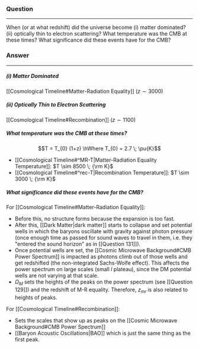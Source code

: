 ### Question
---
When (or at what redshift) did the universe become (i) matter dominated? (ii) optically thin to electron scattering? What temperature was the CMB at these times? What significance did these events have for the CMB?

### Answer
---
##### (i) Matter Dominated

[[Cosmological Timeline#Matter-Radiation Equality]] ($z \sim 3000$)

##### (ii) Optically Thin to Electron Scattering

[[Cosmological Timeline#Recombination]] ($z \sim 1100$)

##### What temperature was the CMB at these times?

$$T = T_{0} (1+z) \hWhere T_{0} = 2.7 \; \pu{K}$$

- [[Cosmological Timeline#^MR-T|Matter-Radiation Equality Temperature]]: $T \sim 8500 \; {\rm K}$
- [[Cosmological Timeline#^rec-T|Recombination Temperature]]: $T \sim 3000 \; {\rm K}$

##### What significance did these events have for the CMB?

For [[Cosmological Timeline#Matter-Radiation Equality]]:
- Before this, no structure forms because the expansion is too fast. 
- After this, [[Dark Matter|dark matter]] starts to collapse and set potential wells in which the baryons oscillate with gravity against photon pressure (once enough time as passed for sound waves to travel in them, i.e. they "entered the sound horizon" as in [[Question 131]]).
- Once potential wells are set, the [[Cosmic Microwave Background#CMB Power Spectrum]] is impacted as photons climb out of those wells and get redshifted (the non-integrated Sachs-Wolfe effect). This affects the power spectrum on large scales (small $l$ plateau), since the DM potential wells are not varying at that scale.
- $\Omega_M$ sets the heights of the peaks on the power spectrum (see [[Question 129]]) and the redshift of M-R equality. Therefore, $z_{mr}$ is also related to heights of peaks.

For [[Cosmological Timeline#Recombination]]:
- Sets the scales that show up as peaks on the [[Cosmic Microwave Background#CMB Power Spectrum]]
- [[Baryon Acoustic Oscillations|BAO]] which is just the same thing as the first peak.